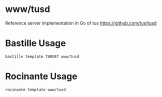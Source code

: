 # www/tusd
Reference server implementation in Go of tus
https://github.com/tus/tusd

# Bastille Usage
```shell
bastille template TARGET www/tusd
```

# Rocinante Usage
```shell
rocinante template www/tusd
```
